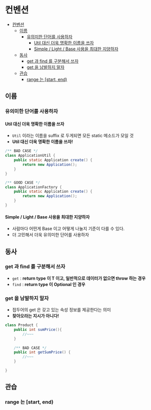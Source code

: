 # 컨벤션 

<!-- TOC -->
* [컨벤션](#컨벤션-)
  * [이름](#이름)
    * [유의미한 단어를 사용하자](#유의미한-단어를-사용하자-)
      * [Util 대신 더욱 명확한 이름을 쓰자](#util-대신-더욱-명확한-이름을-쓰자-)
      * [Simple / Light / Base 사용을 최대한 지양하자](#simple--light--base-사용을-최대한-지양하자)
  * [동사](#동사-)
    * [get 과 find 를 구분해서 쓰자](#get-과-find-를-구분해서-쓰자-)
    * [get 을 남발하지 말자](#get-을-남발하지-말자)
  * [관습](#관습-)
    * [range 는 \[start, end)](#range-는-start-end)
<!-- TOC -->

## 이름

### 유의미한 단어를 사용하자 

#### Util 대신 더욱 명확한 이름을 쓰자 
- `Util` 이라는 이름을 suffix 로 두게되면 모든 static 메소드가 모일 것
- **Util 대신 더욱 명확한 이름을 쓰자!** 

```java
/** BAD CASE */
class ApplicationUtil {
	public static Application create() {
		return new Application();
	}
}

/** GOOD CASE */
class ApplicationFactory {
	public static Application create() {
		return new Application();
    }
}
```

#### Simple / Light / Base 사용을 최대한 지양하자

- 사람마다 어떤게 Base 이고 어떻게 나눌지 기준이 다를 수 있다. 
- 더 고민해서 더욱 유의미한 단어를 사용하자

## 동사 

### get 과 find 를 구분해서 쓰자 

- `get` : **return type 이 T 이고, 일반적으로 데이터가 없으면 throw 하는 경우**
- `find` : **return type 이 Optional<T> 인 경우**

### get 을 남발하지 말자

- 접두어의 get 은 갖고 있는 속성 정보를 제공한다는 의미
- **찾아오라는 지시가 아니다!**

```java
class Product {
	public int sumPrice(){
		//~~~
    }
	
	/** BAD CASE */
	public int getSumPrice() {
		//~~~
    }
	
}
```
## 관습 

### range 는 [start, end)



